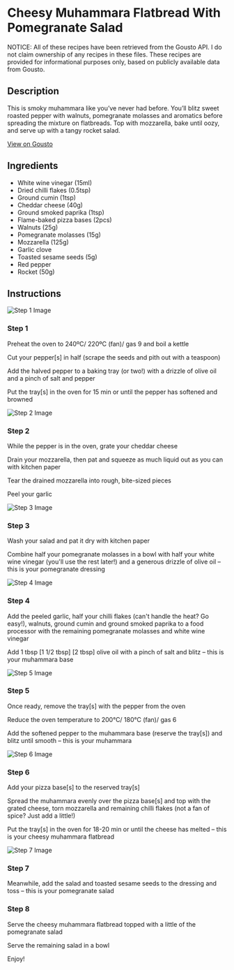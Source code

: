# Cheesy Muhammara Flatbread With Pomegranate Salad

NOTICE: All of these recipes have been retrieved from the Gousto API. I do not claim ownership of any recipes in these files. These recipes are provided for informational purposes only, based on publicly available data from Gousto.

## Description

This is smoky muhammara like you’ve never had before. You’ll blitz sweet roasted pepper with walnuts, pomegranate molasses and aromatics before spreading the mixture on flatbreads. Top with mozzarella, bake until oozy, and serve up with a tangy rocket salad.


[View on Gousto](https://www.gousto.co.uk/recipes/cookbook/cheesy-muhammara-flatbread-with-seeded-pomegranate-salad)

## Ingredients

- White wine vinegar (15ml)
- Dried chilli flakes (0.5tsp)
- Ground cumin (1tsp)
- Cheddar cheese (40g)
- Ground smoked paprika (1tsp)
- Flame-baked pizza bases (2pcs)
- Walnuts (25g)
- Pomegranate molasses (15g)
- Mozzarella (125g)
- Garlic clove
- Toasted sesame seeds (5g)
- Red pepper
- Rocket (50g)

## Instructions

![Step 1 Image](https://production-media.gousto.co.uk/cms/recipe-step-image/Step-1-1712844965443-x200.jpg)

### Step 1

Preheat the oven to 240ºC/ 220ºC (fan)/ gas 9 and boil a kettle

Cut your pepper[s] in half (scrape the seeds and pith out with a teaspoon)

Add the halved pepper to a baking tray (or two!) with a drizzle of olive oil and a pinch of salt and pepper

Put the tray[s] in the oven for 15 min or until the pepper has softened and browned

![Step 2 Image](https://production-media.gousto.co.uk/cms/recipe-step-image/Step-2-1712844974924-x200.jpg)

### Step 2

While the pepper is in the oven, grate your cheddar cheese

Drain your mozzarella, then pat and squeeze as much liquid out as you can with kitchen paper

Tear the drained mozzarella into rough, bite-sized pieces

Peel your garlic

![Step 3 Image](https://production-media.gousto.co.uk/cms/recipe-step-image/Step-3-1712844988780-x200.jpg)

### Step 3

Wash your salad and pat it dry with kitchen paper

Combine half your pomegranate molasses in a bowl with half your white wine vinegar (you'll use the rest later!) and a generous drizzle of olive oil – this is your pomegranate dressing

![Step 4 Image](https://production-media.gousto.co.uk/cms/recipe-step-image/Step-4-1712844998730-x200.jpg)

### Step 4

Add the peeled garlic, half your chilli flakes (can't handle the heat? Go easy!), walnuts, ground cumin and ground smoked paprika to a food processor with the remaining pomegranate molasses and white wine vinegar

Add 1 tbsp <span class="text-purple">[1 1/2 tbsp]</span> <span class="text-danger">[2 tbsp] </span>olive oil with a pinch of salt and blitz  – this is your muhammara base

![Step 5 Image](https://production-media.gousto.co.uk/cms/recipe-step-image/Step-5-1712845003194-x200.jpg)

### Step 5

Once ready, remove the tray[s] with the pepper from the oven

Reduce the oven temperature to 200°C/ 180°C (fan)/ gas 6

Add the softened pepper to the muhammara base (reserve the tray[s]) and blitz until smooth – this is your muhammara

![Step 6 Image](https://production-media.gousto.co.uk/cms/recipe-step-image/Step-6-1712845006879-x200.jpg)

### Step 6

Add your pizza base[s] to the reserved tray[s]

Spread the muhammara evenly over the pizza base[s] and top with the grated cheese, torn mozzarella and remaining chilli flakes (not a fan of spice? Just add a little!)

Put the tray[s] in the oven for 18-20 min or until the cheese has melted – this is your cheesy muhammara flatbread

![Step 7 Image](https://production-media.gousto.co.uk/cms/recipe-step-image/Step-7-1712845010340-x200.jpg)

### Step 7

Meanwhile, add the salad and toasted sesame seeds to the dressing and toss – this is your pomegranate salad

### Step 8

Serve the cheesy muhammara flatbread topped with a little of the pomegranate salad

Serve the remaining salad in a bowl

Enjoy!

